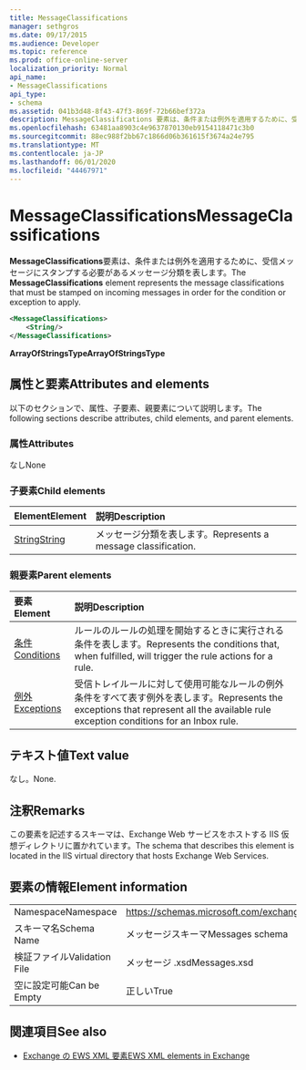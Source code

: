 ```yaml
---
title: MessageClassifications
manager: sethgros
ms.date: 09/17/2015
ms.audience: Developer
ms.topic: reference
ms.prod: office-online-server
localization_priority: Normal
api_name:
- MessageClassifications
api_type:
- schema
ms.assetid: 041b3d48-8f43-47f3-869f-72b66bef372a
description: MessageClassifications 要素は、条件または例外を適用するために、受信メッセージにスタンプする必要があるメッセージ分類を表します。
ms.openlocfilehash: 63481aa8903c4e9637870130eb9154118471c3b0
ms.sourcegitcommit: 88ec988f2bb67c1866d06b361615f3674a24e795
ms.translationtype: MT
ms.contentlocale: ja-JP
ms.lasthandoff: 06/01/2020
ms.locfileid: "44467971"
---
```

# <a name="messageclassifications"></a><span data-ttu-id="5be88-103">MessageClassifications</span><span class="sxs-lookup"><span data-stu-id="5be88-103">MessageClassifications</span></span>

<span data-ttu-id="5be88-104">**MessageClassifications**要素は、条件または例外を適用するために、受信メッセージにスタンプする必要があるメッセージ分類を表します。</span><span class="sxs-lookup"><span data-stu-id="5be88-104">The **MessageClassifications** element represents the message classifications that must be stamped on incoming messages in order for the condition or exception to apply.</span></span> 
  
```XML
<MessageClassifications>
    <String/>
</MessageClassifications>
```

 <span data-ttu-id="5be88-105">**ArrayOfStringsType**</span><span class="sxs-lookup"><span data-stu-id="5be88-105">**ArrayOfStringsType**</span></span>
## <a name="attributes-and-elements"></a><span data-ttu-id="5be88-106">属性と要素</span><span class="sxs-lookup"><span data-stu-id="5be88-106">Attributes and elements</span></span>

<span data-ttu-id="5be88-107">以下のセクションで、属性、子要素、親要素について説明します。</span><span class="sxs-lookup"><span data-stu-id="5be88-107">The following sections describe attributes, child elements, and parent elements.</span></span>
  
### <a name="attributes"></a><span data-ttu-id="5be88-108">属性</span><span class="sxs-lookup"><span data-stu-id="5be88-108">Attributes</span></span>

<span data-ttu-id="5be88-109">なし</span><span class="sxs-lookup"><span data-stu-id="5be88-109">None</span></span>
  
### <a name="child-elements"></a><span data-ttu-id="5be88-110">子要素</span><span class="sxs-lookup"><span data-stu-id="5be88-110">Child elements</span></span>

|<span data-ttu-id="5be88-111">**Element**</span><span class="sxs-lookup"><span data-stu-id="5be88-111">**Element**</span></span>|<span data-ttu-id="5be88-112">**説明**</span><span class="sxs-lookup"><span data-stu-id="5be88-112">**Description**</span></span>|
|:-----|:-----|
|[<span data-ttu-id="5be88-113">String</span><span class="sxs-lookup"><span data-stu-id="5be88-113">String</span></span>](string.md) <br/> |<span data-ttu-id="5be88-114">メッセージ分類を表します。</span><span class="sxs-lookup"><span data-stu-id="5be88-114">Represents a message classification.</span></span>  <br/> |
   
### <a name="parent-elements"></a><span data-ttu-id="5be88-115">親要素</span><span class="sxs-lookup"><span data-stu-id="5be88-115">Parent elements</span></span>

|<span data-ttu-id="5be88-116">**要素**</span><span class="sxs-lookup"><span data-stu-id="5be88-116">**Element**</span></span>|<span data-ttu-id="5be88-117">**説明**</span><span class="sxs-lookup"><span data-stu-id="5be88-117">**Description**</span></span>|
|:-----|:-----|
|[<span data-ttu-id="5be88-118">条件</span><span class="sxs-lookup"><span data-stu-id="5be88-118">Conditions</span></span>](conditions.md) <br/> |<span data-ttu-id="5be88-119">ルールのルールの処理を開始するときに実行される条件を表します。</span><span class="sxs-lookup"><span data-stu-id="5be88-119">Represents the conditions that, when fulfilled, will trigger the rule actions for a rule.</span></span>  <br/> |
|[<span data-ttu-id="5be88-120">例外</span><span class="sxs-lookup"><span data-stu-id="5be88-120">Exceptions</span></span>](exceptions.md) <br/> |<span data-ttu-id="5be88-121">受信トレイルールに対して使用可能なルールの例外条件をすべて表す例外を表します。</span><span class="sxs-lookup"><span data-stu-id="5be88-121">Represents the exceptions that represent all the available rule exception conditions for an Inbox rule.</span></span>  <br/> |
   
## <a name="text-value"></a><span data-ttu-id="5be88-122">テキスト値</span><span class="sxs-lookup"><span data-stu-id="5be88-122">Text value</span></span>

<span data-ttu-id="5be88-123">なし。</span><span class="sxs-lookup"><span data-stu-id="5be88-123">None.</span></span>
  
## <a name="remarks"></a><span data-ttu-id="5be88-124">注釈</span><span class="sxs-lookup"><span data-stu-id="5be88-124">Remarks</span></span>

<span data-ttu-id="5be88-125">この要素を記述するスキーマは、Exchange Web サービスをホストする IIS 仮想ディレクトリに置かれています。</span><span class="sxs-lookup"><span data-stu-id="5be88-125">The schema that describes this element is located in the IIS virtual directory that hosts Exchange Web Services.</span></span>
  
## <a name="element-information"></a><span data-ttu-id="5be88-126">要素の情報</span><span class="sxs-lookup"><span data-stu-id="5be88-126">Element information</span></span>

|||
|:-----|:-----|
|<span data-ttu-id="5be88-127">Namespace</span><span class="sxs-lookup"><span data-stu-id="5be88-127">Namespace</span></span>  <br/> |https://schemas.microsoft.com/exchange/services/2006/messages  <br/> |
|<span data-ttu-id="5be88-128">スキーマ名</span><span class="sxs-lookup"><span data-stu-id="5be88-128">Schema Name</span></span>  <br/> |<span data-ttu-id="5be88-129">メッセージスキーマ</span><span class="sxs-lookup"><span data-stu-id="5be88-129">Messages schema</span></span>  <br/> |
|<span data-ttu-id="5be88-130">検証ファイル</span><span class="sxs-lookup"><span data-stu-id="5be88-130">Validation File</span></span>  <br/> |<span data-ttu-id="5be88-131">メッセージ .xsd</span><span class="sxs-lookup"><span data-stu-id="5be88-131">Messages.xsd</span></span>  <br/> |
|<span data-ttu-id="5be88-132">空に設定可能</span><span class="sxs-lookup"><span data-stu-id="5be88-132">Can be Empty</span></span>  <br/> |<span data-ttu-id="5be88-133">正しい</span><span class="sxs-lookup"><span data-stu-id="5be88-133">True</span></span>  <br/> |
   
## <a name="see-also"></a><span data-ttu-id="5be88-134">関連項目</span><span class="sxs-lookup"><span data-stu-id="5be88-134">See also</span></span>



- [<span data-ttu-id="5be88-135">Exchange の EWS XML 要素</span><span class="sxs-lookup"><span data-stu-id="5be88-135">EWS XML elements in Exchange</span></span>](ews-xml-elements-in-exchange.md)

